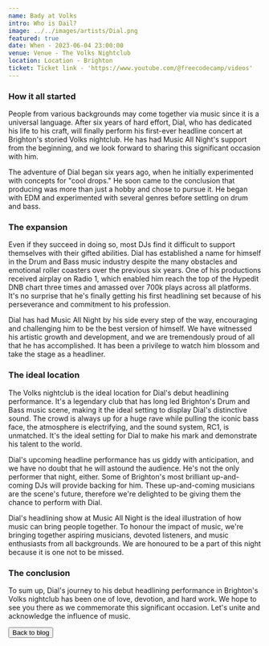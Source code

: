 ```yaml
---
name: Bady at Volks
intro: Who is Dail?
image: ../../images/artists/Dial.png
featured: true
date: When - 2023-06-04 23:00:00
venue: Venue - The Volks Nightclub
location: Location - Brighton
ticket: Ticket link - 'https://www.youtube.com/@freecodecamp/videos'
---
```


### How it all started

People from various backgrounds may come together via music since it is a universal language. After
six years of hard effort, Dial, who has dedicated his life to his craft, will finally perform his
first-ever headline concert at Brighton's storied Volks nightclub. He has had Music All Night's
support from the beginning, and we look forward to sharing this significant occasion with him.

The adventure of Dial began six years ago, when he initially experimented with concepts for "cool
drops." He soon came to the conclusion that producing was more than just a hobby and chose to pursue
it. He began with EDM and experimented with several genres before settling on drum and bass.

### The expansion

Even if they succeed in doing so, most DJs find it difficult to support themselves with their gifted
abilities. Dial has established a name for himself in the Drum and Bass music industry despite the
many obstacles and emotional roller coasters over the previous six years. One of his productions
received airplay on Radio 1, which enabled him reach the top of the Hypedit DNB chart three times
and amassed over 700k plays across all platforms. It's no surprise that he's finally getting his
first headlining set because of his perseverance and commitment to his profession.

Dial has had Music All Night by his side every step of the way, encouraging and challenging him to
be the best version of himself. We have witnessed his artistic growth and development, and we are
tremendously proud of all that he has accomplished. It has been a privilege to watch him blossom and
take the stage as a headliner.

### The ideal location

The Volks nightclub is the ideal location for Dial's debut headlining performance. It's a legendary
club that has long led Brighton's Drum and Bass music scene, making it the ideal setting to display
Dial's distinctive sound. The crowd is always up for a huge rave while pulling the iconic bass face,
the atmosphere is electrifying, and the sound system, RC1, is unmatched. It's the ideal setting for
Dial to make his mark and demonstrate his talent to the world.

Dial's upcoming headline performance has us giddy with anticipation, and we have no doubt that he
will astound the audience. He's not the only performer that night, either. Some of Brighton's most
brilliant up-and-coming DJs will provide backing for him. These up-and-coming musicians are the
scene's future, therefore we're delighted to be giving them the chance to perform with Dial.

Dial's headlining show at Music All Night is the ideal illustration of how music can bring people
together. To honour the impact of music, we're bringing together aspiring musicians, devoted
listeners, and music enthusiasts from all backgrounds. We are honoured to be a part of this night
because it is one not to be missed.

### The conclusion

To sum up, Dial's journey to his debut headlining performance in Brighton's Volks nightclub has been
one of love, devotion, and hard work. We hope to see you there as we commemorate this significant
occasion. Let's unite and acknowledge the influence of music.

<a href="/blog">
<button >Back to blog </Button>
</a>
